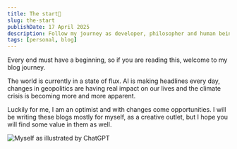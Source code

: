 ```yaml
---
title: The start👋
slug: the-start
publishDate: 17 April 2025
description: Follow my journey as developer, philosopher and human being.
tags: [personal, blog]
---
```


Every end must have a beginning, so if you are reading this, welcome to my blog journey.

The world is currently in a state of flux. AI is making headlines every day, changes in geopolitics 
are having real impact on our lives and the climate crisis is becoming more and more apparent.

Luckily for me, I am an optimist and with changes come opportunities. I will be writing these blogs mostly
for myself, as a creative outlet, but I hope you will find some value in them as well.



![Myself as illustrated by ChatGPT](/assets/blog/2025-04-17-the-start/me-illustrated.webp)
